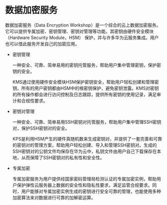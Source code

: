 # 数据加密服务<a name="dew_01_0093"></a>

数据加密服务（Data Encryption Workshop）是一个综合的云上数据加密服务。它可以提供专属加密、密钥管理、密钥对管理等功能。其密钥由硬件安全模块（Hardware Security Module，HSM） 保护，并与许多华为云服务集成。用户也可以借此服务开发自己的加密应用。

-   密钥管理

    一种安全、可靠、简单易用的密钥托管服务，帮助用户集中管理密钥，保护密钥的安全。

    KMS通过使用硬件安全模块HSM保护密钥安全，帮助用户轻松创建和管理密钥，所有的用户密钥都由HSM中的根密钥保护，避免密钥泄露。KMS对密钥的所有操作都会进行访问控制及日志跟踪，提供所有密钥的使用记录，满足审计和合规性要求。

-   密钥对管理

    一种安全、可靠、简单易用SSH密钥对托管服务，帮助用户集中管理SSH密钥对，保护SSH密钥对的安全。

    KPS是利用HSM产生的硬件真随机数来生成密钥对，并提供了一套完善和可靠的密钥对的管理方案，帮助用户轻松创建、导入和管理SSH密钥对。生成的SSH密钥对的公钥文件均保存在华为云中，私钥文件由用户自己下载保存在本地，从而保障了SSH密钥对的私有性和安全性。

-   专属加密

    专属加密服务为用户提供经国家密码管理局检测认证的专属加密实例，帮助用户保护弹性云服务器上数据的安全性和隐私性要求，满足监管合规要求。同时，用户能够对专属加密实例生成的密钥进行安全可靠的管理，也能使用多种加密算法来对数据进行可靠的加解密运算。


